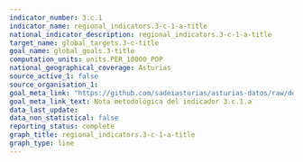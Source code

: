 ```yaml
---
indicator_number: 3.c.1
indicator_name: regional_indicators.3-c-1-a-title
national_indicator_description: regional_indicators.3-c-1-a-title
target_name: global_targets.3-c-title
goal_name: global_goals.3-title
computation_units: units.PER_10000_POP
national_geographical_coverage: Asturias
source_active_1: false
source_organisation_1:  
goal_meta_link: "https://github.com/sadeiasturias/asturias-datos/raw/develop/downloads/methodology/3.c.1.a.pdf"
goal_meta_link_text: Nota metodológica del indicador 3.c.1.a
data_last_update:  
data_non_statistical: false
reporting_status: complete
graph_title: regional_indicators.3-c-1-a-title
graph_type: line
---
```

